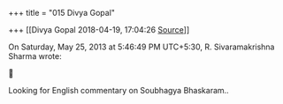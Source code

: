 +++
title = "015 Divya Gopal"

+++
[[Divya Gopal	2018-04-19, 17:04:26 [Source](https://groups.google.com/g/samskrita/c/R0I24-UwCr8)]]



On Saturday, May 25, 2013 at 5:46:49 PM UTC+5:30, R. Sivaramakrishna Sharma wrote:  



Looking for English commentary on Soubhagya Bhaskaram..

